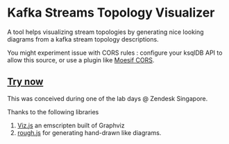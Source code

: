 # Kafka Streams Topology Visualizer

A tool helps visualizing stream topologies by generating nice looking diagrams from a kafka stream topology descriptions.

You might experiment issue with CORS rules : configure your ksqlDB API to allow this source, or use a plugin like [Moesif CORS](https://chrome.google.com/webstore/detail/moesif-origin-cors-change/digfbfaphojjndkpccljibejjbppifbc).

## [Try now](https://zz85.github.io/kafka-streams-viz)

This was conceived during one of the lab days @ Zendesk Singapore.

Thanks to the following libraries
1. [Viz.js](https://github.com/mdaines/viz.js/) an emscripten built of Graphviz
2. [rough.js](https://github.com/pshihn/rough/) for generating hand-drawn like diagrams.
